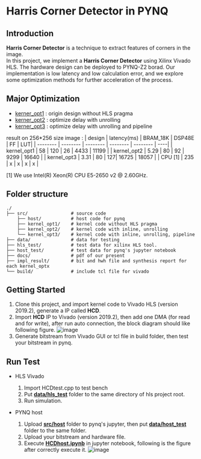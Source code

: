 # Harris Corner Detector in PYNQ

## Introduction
**Harris Corner Detector** is a technique to extract features of corners in the image.  <br>
In this project, we implement a **Harris Corner Detector** using Xilinx Vivado HLS. The hardware design can be deployed to PYNQ-Z2 borad.
Our implementation is low latency and low calculation error, and we explore some optimization methods for further acceleration of the process.

## Major Optimization
* [kerner_opt1](./src/kernel_opt1) : origin design without HLS pragma
* [kerner_opt2](./src/kernel_opt2) : optimize delay with unrolling
* [kerner_opt3](./src/kernel_opt3) : optimize delay with unrolling and pipeline

result on 256*256 size image :
| design   | latency(ms) | BRAM_18K | DSP48E | FF | LUT|
| -------- | -------- | -------- |  -------- | -------- | ----|
| kernel_opt1 | 58   | 120 | 26 | 4433 | 11199 |
| kernel_opt2 | 5.29 | 80  | 92 | 9299 | 16640 |
| kernel_opt3 | 3.31 | 80  | 127| 16725 | 18057 |
| CPU [1] | 235 | x | x | x | x |

[1] We use Intel(R) Xeon(R) CPU E5-2650 v2 @ 2.60GHz.


## Folder structure
    ./
    ├── src/                # source code
        ├── host/           # host code for pynq
        ├── kernel_opt1/    # kernel code without HLS pragma
        ├── kernel_opt2/    # kernel code with inline, unrolling
        └── kernel_opt3/    # kernel code with inline, unrolling, pipeline
    ├── data/               # data for testing
    ├── hls_test/           # test data for xilinx HLS tool.
    ├── host_test/          # test data for pynq's jupyter notebook
    ├── docs/               # pdf of our present
    ├── impl_result/        # bit and hwh file and synthesis report for each kernel_optx
    └── build/              # include tcl file for vivado

## Getting Started
1. Clone this project, and import kernel code to Vivado HLS (version 2019.2), generate a IP called **HCD**.
2. Import **HCD** IP to Vivado (version 2019.2), then add one DMA (for read and for write), after run auto connection, the block diagram should like following figure.
    ![image](https://github.com/yqchenee/ACA_21S_final/blob/master/docs/block_diagram.png)
3. Generate bitstream from Vivado GUI or tcl file in build folder, then test your bitstream in pynq.

## Run Test
* HLS Vivado
    1. Import HCDtest.cpp to test bench
    2. Put **[data/hls_test](./data/hls_test)** folder to the same directory of hls project root.
    3. Run simulation.

* PYNQ host
    1. Upload **[src/host](./src/host/)** folder to pynq's jupyter, then put **[data/host_test](./data/host_test)** folder to the same folder.
    2. Upload your bitstream and hardware file.
    3. Execute **[HCDhost.ipynb](./src/host/HCDhost.ipynb)** in jupyter notebook, following is the figure after correctly execute it.
        ![image](https://github.com/yqchenee/ACA_21S_final/blob/master/docs/host_test_result.png)

